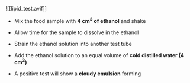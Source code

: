 ![[lipid_test.avif]]

- Mix the food sample with **4 cm<sup>3</sup> of ethanol** and shake
- Allow time for the sample to dissolve in the ethanol
- Strain the ethanol solution into another test tube
- Add the ethanol solution to an equal volume of **cold distilled water (4 cm<sup>3</sup>)**

- A positive test will show a **cloudy emulsion** forming
